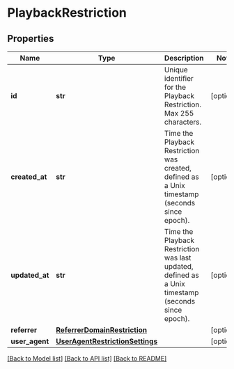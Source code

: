 # PlaybackRestriction

## Properties
Name | Type | Description | Notes
------------ | ------------- | ------------- | -------------
**id** | **str** | Unique identifier for the Playback Restriction. Max 255 characters. | [optional]
**created_at** | **str** | Time the Playback Restriction was created, defined as a Unix timestamp (seconds since epoch). | [optional]
**updated_at** | **str** | Time the Playback Restriction was last updated, defined as a Unix timestamp (seconds since epoch). | [optional]
**referrer** | [**ReferrerDomainRestriction**](ReferrerDomainRestriction.md) |  | [optional]
**user_agent** | [**UserAgentRestrictionSettings**](UserAgentRestrictionSettings.md) |  | [optional]

[[Back to Model list]](../README.md#documentation-for-models) [[Back to API list]](../README.md#documentation-for-api-endpoints) [[Back to README]](../README.md)


